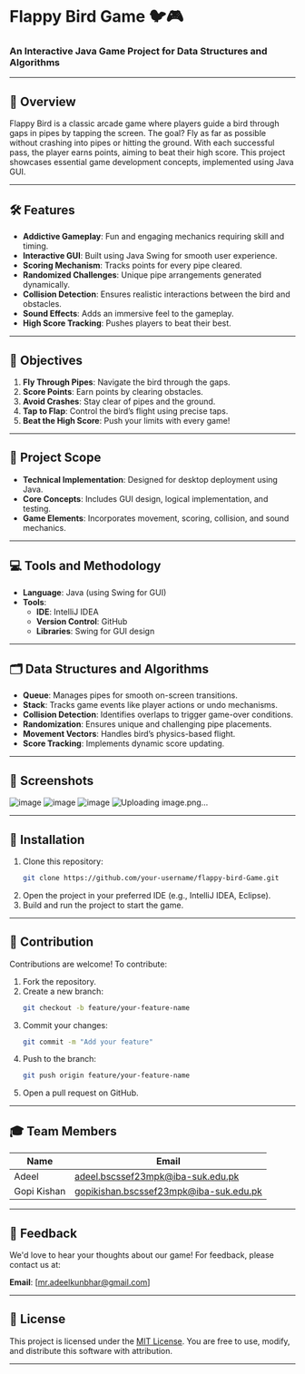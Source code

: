 
# Flappy Bird Game 🐦🎮

### An Interactive Java Game Project for Data Structures and Algorithms

---

## 📖 Overview
Flappy Bird is a classic arcade game where players guide a bird through gaps in pipes by tapping the screen. The goal? Fly as far as possible without crashing into pipes or hitting the ground. With each successful pass, the player earns points, aiming to beat their high score. This project showcases essential game development concepts, implemented using Java GUI.

---

## 🛠 Features
- **Addictive Gameplay**: Fun and engaging mechanics requiring skill and timing.
- **Interactive GUI**: Built using Java Swing for smooth user experience.
- **Scoring Mechanism**: Tracks points for every pipe cleared.
- **Randomized Challenges**: Unique pipe arrangements generated dynamically.
- **Collision Detection**: Ensures realistic interactions between the bird and obstacles.
- **Sound Effects**: Adds an immersive feel to the gameplay.
- **High Score Tracking**: Pushes players to beat their best.

---

## 🎯 Objectives
1. **Fly Through Pipes**: Navigate the bird through the gaps.
2. **Score Points**: Earn points by clearing obstacles.
3. **Avoid Crashes**: Stay clear of pipes and the ground.
4. **Tap to Flap**: Control the bird’s flight using precise taps.
5. **Beat the High Score**: Push your limits with every game!

---

## 📐 Project Scope
- **Technical Implementation**: Designed for desktop deployment using Java.
- **Core Concepts**: Includes GUI design, logical implementation, and testing.
- **Game Elements**: Incorporates movement, scoring, collision, and sound mechanics.

---

## 💻 Tools and Methodology
- **Language**: Java (using Swing for GUI)
- **Tools**: 
  - **IDE**: IntelliJ IDEA 
  - **Version Control**: GitHub
  - **Libraries**: Swing for GUI design

---

## 🗂 Data Structures and Algorithms
- **Queue**: Manages pipes for smooth on-screen transitions.
- **Stack**: Tracks game events like player actions or undo mechanisms.
- **Collision Detection**: Identifies overlaps to trigger game-over conditions.
- **Randomization**: Ensures unique and challenging pipe placements.
- **Movement Vectors**: Handles bird’s physics-based flight.
- **Score Tracking**: Implements dynamic score updating.

---

## 📸 Screenshots
![image](https://github.com/user-attachments/assets/d8169193-ba15-4be3-ad6c-e2abdcf47bcc) ![image](https://github.com/user-attachments/assets/9001b5d0-0bb6-43c7-80d7-394b5027f98f)
![image](https://github.com/user-attachments/assets/c4d68ae2-65e8-488a-9cfd-1113892d0010) ![Uploading image.png…]()
   
---

## 📂 Installation
1. Clone this repository:
   ```bash
   git clone https://github.com/your-username/flappy-bird-Game.git
   ```
2. Open the project in your preferred IDE (e.g., IntelliJ IDEA, Eclipse).
3. Build and run the project to start the game.

---

## 🤝 Contribution
Contributions are welcome! To contribute:
1. Fork the repository.
2. Create a new branch:
   ```bash
   git checkout -b feature/your-feature-name
   ```
3. Commit your changes:
   ```bash
   git commit -m "Add your feature"
   ```
4. Push to the branch:
   ```bash
   git push origin feature/your-feature-name
   ```
5. Open a pull request on GitHub.

---

## 🎓 Team Members
| **Name**         | **Email**                                   |
|------------------|---------------------------------------------|
| Adeel           | adeel.bscssef23mpk@iba-suk.edu.pk          |
| Gopi Kishan     | gopikishan.bscssef23mpk@iba-suk.edu.pk     |

---

## 💬 Feedback
We'd love to hear your thoughts about our game! For feedback, please contact us at:

**Email**: [mr.adeelkunbhar@gmail.com]  

---

## 📜 License
This project is licensed under the [MIT License](LICENSE). You are free to use, modify, and distribute this software with attribution.

---
